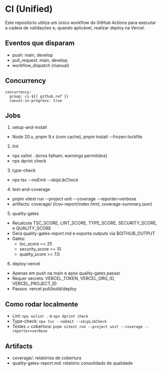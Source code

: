 # CI (Unified)

Este repositório utiliza um único workflow do GitHub Actions para executar a cadeia de validações e, quando aplicável, realizar deploy na Vercel.

## Eventos que disparam

- push: main, develop
- pull_request: main, develop
- workflow_dispatch (manual)

## Concurrency

```
concurrency:
  group: ci-${{ github.ref }}
  cancel-in-progress: true
```

## Jobs

1. setup-and-install

- Node 20.x, pnpm 9.x (com cache), pnpm install --frozen-lockfile

2. lint

- npx oxlint . (erros falham, warnings permitidos)
- npx dprint check

3. type-check

- npx tsc --noEmit --skipLibCheck

4. test-and-coverage

- pnpm vitest run --project unit --coverage --reporter=verbose
- artifacts: coverage/ (lcov-report/index.html, coverage-summary.json)

5. quality-gates

- Recalcula TSC_SCORE, LINT_SCORE, TYPE_SCORE, SECURITY_SCORE, e QUALITY_SCORE
- Gera quality-gates-report.md e exporta outputs via $GITHUB_OUTPUT
- Gates:
  - tsc_score == 25
  - security_score >= 10
  - quality_score >= 7.0

6. deploy-vercel

- Apenas em push na main e após quality-gates passar
- Requer secrets: VERCEL_TOKEN, VERCEL_ORG_ID, VERCEL_PROJECT_ID
- Passos: vercel pull/build/deploy

## Como rodar localmente

- Lint: `npx oxlint .` e `npx dprint check`
- Type-check: `npx tsc --noEmit --skipLibCheck`
- Testes + cobertura: `pnpm vitest run --project unit --coverage --reporter=verbose`

## Artifacts

- coverage/: relatórios de cobertura
- quality-gates-report.md: relatório consolidado de qualidade

